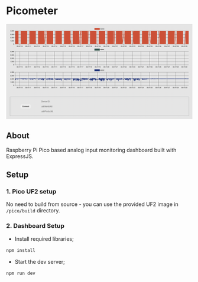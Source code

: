 # **Picometer**
![](public/images/preview.png)

## **About**
Raspberry Pi Pico based analog input monitoring dashboard built with ExpressJS.

## **Setup**

### **1. Pico UF2 setup**
No need to build from source - you can use the provided UF2 image in `/pico/build` directory.

### **2. Dashboard Setup**

- Install required libraries;
```javascript
npm install
```

- Start the dev server;
```javascript
npm run dev
```